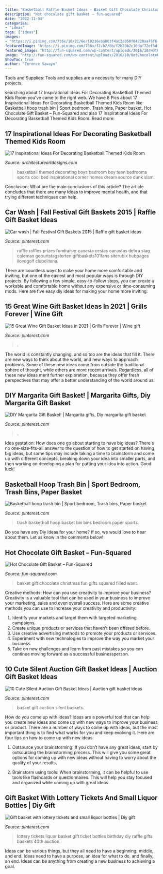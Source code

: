 ```yaml
---
title: "Basketball Raffle Basket Ideas - Basket Gift Chocolate Christmas Fun Gifts Squared Filled Want"
description: "Hot chocolate gift basket – fun-squared"
date: "2022-11-04"
categories:
- "ideas"
tags: ["ideas"]
images:
- "https://i.pinimg.com/736x/10/21/6e/10216eba803f4ac2a050f04229aa76f6--basketball-hoop-trash-bins.jpg"
featuredImage: "https://i.pinimg.com/736x/f2/b2/0b/f2b20b2c10daf72ef5dfe80e5d24e88a.jpg"
featured_image: "http://fun-squared.com/wp-content/uploads/2016/10/HotChocolateGiftBasketIdeas.jpg"
image: "http://fun-squared.com/wp-content/uploads/2016/10/HotChocolateGiftBasketIdeas.jpg"
ShowToc: true
author: "Terence Sawayn"
---
```



Tools and Supplies:
Tools and supplies are a necessity for many DIY projects.

	

		
searching about 17 Inspirational Ideas For Decorating Basketball Themed Kids Room you've came to the right web. We have 8 Pics about 17 Inspirational Ideas For Decorating Basketball Themed Kids Room like Basketball hoop trash bin | Sport bedroom, Trash bins, Paper basket, Hot Chocolate Gift Basket – Fun-Squared and also 17 Inspirational Ideas For Decorating Basketball Themed Kids Room. Read more:
		
    
## 17 Inspirational Ideas For Decorating Basketball Themed Kids Room

<img loading=lazy src="http://www.architectureartdesigns.com/wp-content/uploads/2016/11/3-33.jpg" onerror="this.onerror=null;this.src='https://tse2.mm.bing.net/th?id=OIP.MdekfxRsNaRT17wKOxAiqwHaE7&amp;pid=15.1';" alt="17 Inspirational Ideas For Decorating Basketball Themed Kids Room">

_Source: architectureartdesigns.com_

>basketball themed decorating boys bedroom boy teen bedrooms sports cool bed inspirational corner homes dream source dunk slam. 

	

Conclusion: What are the main conclusions of this article?
The article concludes that there are many ideas to improve mental health, and that trying different techniques can help.

    
## Car Wash | Fall Festival Gift Baskets 2015 | Raffle Gift Basket Ideas

<img loading=lazy src="https://i.pinimg.com/564x/a3/1f/f9/a31ff96ff8c337ebfae146e737916f2a--diy-raffle-prizes-stag-and-doe-prizes-raffle-baskets.jpg" onerror="this.onerror=null;this.src='https://tse2.mm.bing.net/th?id=OIP.adekhcx-edEk5HDbbdV8aAHaJ6&amp;pid=15.1';" alt="Car wash | Fall Festival Gift Baskets 2015 | Raffle gift basket ideas">

_Source: pinterest.com_

>raffle raffles prizes fundraiser canasta cestas canastas debra stag coleman geburtstagstorten giftbaskets101fans siterubix hubpages ilovegolf clubelitena. 

	

There are countless ways to make your home more comfortable and inviting, but one of the easiest and most popular ways is through DIY projects. By following a few simple, easy-to-follow steps, you can create a workable and comfortable home without any expensive or time-consuming mods. Here are five easy diy ideas for making your home more inviting: 

    
## 15 Great Wine Gift Basket Ideas In 2021 | Grills Forever | Wine Gift

<img loading=lazy src="https://i.pinimg.com/736x/06/16/45/061645ec3616dc563269073dc9a06349.jpg" onerror="this.onerror=null;this.src='https://tse3.mm.bing.net/th?id=OIP.4DTxPChXZD3p5aza2K4yNAHaLH&amp;pid=15.1';" alt="15 Great Wine Gift Basket Ideas in 2021 | Grills Forever | Wine gift">

_Source: pinterest.com_

>. 

	

The world is constantly changing, and so too are the ideas that fill it. There are new ways to think about the world, and new ways to approach problems. Some of these new ideas come from outside the traditional sphere of thought, while others are more recent arrivals. Regardless, all of these new ideas merit further exploration, because they offer fresh perspectives that may offer a better understanding of the world around us.

    
## DIY Margarita Gift Basket! | Margarita Gifts, Diy Margarita Gift Basket

<img loading=lazy src="https://i.pinimg.com/736x/f2/b2/0b/f2b20b2c10daf72ef5dfe80e5d24e88a.jpg" onerror="this.onerror=null;this.src='https://tse3.mm.bing.net/th?id=OIP.0Bi3WFtJb0v-SQM_KylzXwHaJ3&amp;pid=15.1';" alt="DIY Margarita Gift Basket! | Margarita gifts, Diy margarita gift basket">

_Source: pinterest.com_

>. 

	

Idea gestation: How does one go about starting to have big ideas?
There's no one-size-fits-all answer to the question of how to get started on having big ideas, but some tips may include taking a time to brainstorm and come up with different concepts, breaking down your idea into smaller parts, and then working on developing a plan for putting your idea into action. Good luck!

    
## Basketball Hoop Trash Bin | Sport Bedroom, Trash Bins, Paper Basket

<img loading=lazy src="https://i.pinimg.com/736x/10/21/6e/10216eba803f4ac2a050f04229aa76f6--basketball-hoop-trash-bins.jpg" onerror="this.onerror=null;this.src='https://tse4.mm.bing.net/th?id=OIP.-9dsbQ-rXe0o2k7dlyQ2UAHaJ3&amp;pid=15.1';" alt="Basketball hoop trash bin | Sport bedroom, Trash bins, Paper basket">

_Source: pinterest.com_

>trash basketball hoop basket bin bins bedroom paper sports. 

	

Do you have any Diy Ideas for your home? If so, we would love to hear about them. Let us know in the comments below!

    
## Hot Chocolate Gift Basket – Fun-Squared

<img loading=lazy src="http://fun-squared.com/wp-content/uploads/2016/10/HotChocolateGiftBasketIdeas.jpg" onerror="this.onerror=null;this.src='https://tse4.mm.bing.net/th?id=OIP.Eia4zgdGqwQMQlNFTTDmHAHaKh&amp;pid=15.1';" alt="Hot Chocolate Gift Basket – Fun-Squared">

_Source: fun-squared.com_

>basket gift chocolate christmas fun gifts squared filled want. 

	

Creative methods: How can you use creativity to improve your business?
Creativity is a valuable tool that can be used in your business to improve your marketing, sales and even overall success. Here are some creative methods you can use to increase your creativity and productivity: 
1. Identify your markets and target them with targeted marketing campaigns.
2. Create unique products or services that haven’t been offered before.
3. Use creative advertising methods to promote your products or services. 
4. Experiment with new technologies to improve the way you market your business. 
5. Take on new challenges and learn from past mistakes so you can continue moving forward as a successful businessperson.

    
## 10 Cute Silent Auction Gift Basket Ideas | Auction Gift Basket Ideas

<img loading=lazy src="https://i.pinimg.com/736x/cd/a5/d2/cda5d2936f071f3d340eef9b5866a162.jpg" onerror="this.onerror=null;this.src='https://tse3.mm.bing.net/th?id=OIP.kpsx0dnLAVbJBvm3ikSdOAHaKW&amp;pid=15.1';" alt="10 Cute Silent Auction Gift Basket Ideas | Auction gift basket ideas">

_Source: pinterest.com_

>basket gift auction silent baskets. 

	

How do you come up with ideas?
Ideas are a powerful tool that can help you create new ideas and come up with new ways to improve your business or product. There are a number of ways to come up with ideas, but the most important thing is to find what works for you and keep evolving it. Here are four tips on how to come up with new ideas:
1. Outsource your brainstorming: If you don’t have any great ideas, start by outsourcing the brainstorming process. This will give you some great options for coming up with new ideas without having to worry about the quality of your results.

2. Brainstorm using tools: When brainstorming, it can be helpful to use tools like flashcards or questionnaires. This will help you stay focused and organized while coming up with great ideas.


    
## Gift Basket With Lottery Tickets And Small Liquor Bottles | Diy Gift

<img loading=lazy src="https://i.pinimg.com/736x/1c/5a/e1/1c5ae172f182c6efe49c273961cb9a9f--lottery-tickets-liquor-bottles.jpg" onerror="this.onerror=null;this.src='https://tse4.mm.bing.net/th?id=OIP.ujWHiJGST-GQNmVt-7kd4wHaNK&amp;pid=15.1';" alt="Gift basket with lottery tickets and small liquor bottles | Diy gift">

_Source: pinterest.com_

>lottery tickets liquor basket gift ticket bottles birthday diy raffle gifts baskets 40th auction. 

	

Ideas can be various things, but they all need to have a beginning, middle, and end. Ideas need to have a purpose, an idea for what to do, and finally, an end. Ideas can be anything from creating a new business to achieving a goal.

